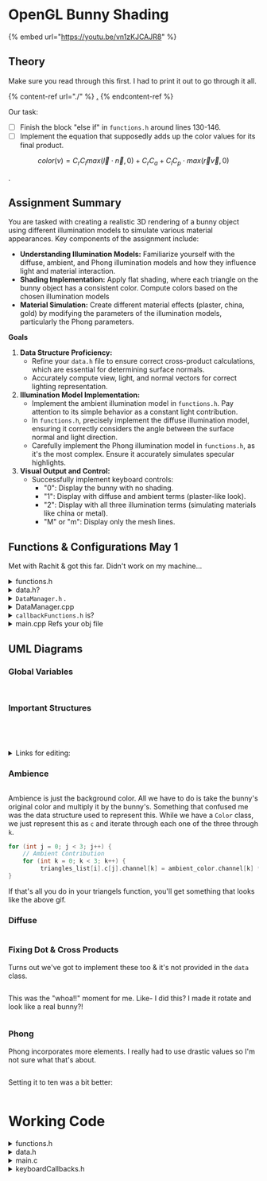 # OpenGL Bunny Shading

{% embed url="https://youtu.be/vn1zKJCAJR8" %}

## Theory

Make sure you read through this first. I had to print it out to go through it all.

{% content-ref url="./" %}
[.](./)
{% endcontent-ref %}

Our task:

* [ ] Finish the block "else if" in `functions.h` around lines 130-146.
* [ ] Implement the equation that supposedly adds up the color values for its final product.

$$
color(v) = C_rC_l max(\vec{l} \cdot \vec{n}, 0)  + C_rC_a + C_l C_p \cdot max(\vec{r} \vec{v}, 0)
$$

.

## **Assignment Summary**

You are tasked with creating a realistic 3D rendering of a bunny object using different illumination models to simulate various material appearances. Key components of the assignment include:

* **Understanding Illumination Models:** Familiarize yourself with the diffuse, ambient, and Phong illumination models and how they influence light and material interaction.
* **Shading Implementation:** Apply flat shading, where each triangle on the bunny object has a consistent color. Compute colors based on the chosen illumination models
* **Material Simulation:** Create different material effects (plaster, china, gold) by modifying the parameters of the illumination models, particularly the Phong parameters.

**Goals**

1. **Data Structure Proficiency:**
   * Refine your `data.h` file to ensure correct cross-product calculations, which are essential for determining surface normals.
   * Accurately compute view, light, and normal vectors for correct lighting representation.
2. **Illumination Model Implementation:**
   * Implement the ambient illumination model in `functions.h`. Pay attention to its simple behavior as a constant light contribution.
   * In `functions.h`, precisely implement the diffuse illumination model, ensuring it correctly considers the angle between the surface normal and light direction.
   * Carefully implement the Phong illumination model in `functions.h`, as it's the most complex. Ensure it accurately simulates specular highlights.
3. **Visual Output and Control:**
   * Successfully implement keyboard controls:
     * "0": Display the bunny with no shading.
     * "1": Display with diffuse and ambient terms (plaster-like look).
     * "2": Display with all three illumination terms (simulating materials like china or metal).
     * "M" or "m": Display only the mesh lines.

## Functions & Configurations May 1

Met with Rachit & got this far. Didn't work on my machine...

<details>

<summary>functions.h</summary>

```cpp
#include <stdio.h>
#include <vector>
#include <iostream>
#include <fstream>
#include <string>
#include <sstream>

using namespace std;

inline double to_int(std::string const& str) {
    std::istringstream ss(str);
    
    int d;
    ss >> d;
    
    /* eat up trailing whitespace if there was a double read, and ensure
     * there is no character left. the eof bit is set in the case that
     * `std::ws` tried to read beyond the stream. */
    if(!(ss && (ss >> std::ws).eof()))
        exit(1);
    
    return d;
}

inline float to_float(std::string const& str) {
    std::istringstream ss(str);
    
    float f;
    ss >> f;
    
    /* eat up trailing whitespace if there was a double read, and ensure
     * there is no character left. the eof bit is set in the case that
     * `std::ws` tried to read beyond the stream. */
    if(!(ss && (ss >> std::ws).eof()))
        exit(1);
    
    return f;
}


inline char* to_char(string s)
{
    char *a=new char[s.size()+1];
    a[s.size()]=0;
    memcpy(a,s.c_str(),s.size());
    return a;
}


void transformTriangles()
{
    /*Initialize the rotation matrix*/
    Mat Rx, Ry, Rz;
    Mat T;
    
    /*Initially set all the matrix to */
    Rx.eye();
    Ry.eye();
    Rz.eye();
    T.eye();
    
    /*rotation matrix about x axis */
    Rx.elem[1][1] = cos(theta_x);
    Rx.elem[1][2] = -sin(theta_x);
    Rx.elem[2][1] = sin(theta_x);
    Rx.elem[2][2] = cos(theta_x);
    
    
    /*rotation matrix about y axis */
    Ry.elem[0][0] = cos(theta_y);
    Ry.elem[0][2] = sin(theta_y);
    Ry.elem[2][0] = -sin(theta_y);
    Ry.elem[2][2] = cos(theta_y);
    
    /* transaltion matrix*/
    T.elem[0][3] = translate_x;
    T.elem[1][3] = translate_y;
    
    
    /*Final transformation matrix P*/
    Mat P = T * Rx * Ry;
    
    /* Go through each vertex*/
    for(int i = 0; i < vertice_list.size(); i++)
    {
        Vec cur_pt, updated_pt;
        cur_pt.elem[0] = vertice_list[i].x;
        cur_pt.elem[1] = vertice_list[i].y;
        cur_pt.elem[2] = vertice_list[i].z;
        cur_pt.elem[3] = 1.0f;
        updated_pt = P * cur_pt;
        vertice_list[i].x = updated_pt.elem[0]/updated_pt.elem[3];
        vertice_list[i].y = updated_pt.elem[1]/updated_pt.elem[3];
        vertice_list[i].z = updated_pt.elem[2]/updated_pt.elem[3];
        
        vertice_list[i].normalize();
    }
    
    /*Reset the angles and translations */
    theta_x = 0;
    theta_y = 0;
    theta_z = 0;
    translate_x = 0;
    translate_y = 0;
    translate_z = 0;
}

void trianglesShading()
    {
        if(shading_type == 0)
        {
            /*Make all the triangles the same color*/
            for(int i = 0; i < triangles_list.size(); i++) //triangle index
            {
                for(int j = 0; j < 3; j++) //vertex index
                {
                    for(int k = 0; k < 3; k++) //color channel index
                    {
                        triangles_list[i].c[j].channel[k] = bunny_color.channel[k];
                        
                    }
                }
            }
        }
        else if(shading_type == 1 || shading_type == 2)
        {
            for (int i = 0; i < triangles_list.size(); i++) {
                // Initialize triangle color with ambient color
                for (int j = 0; j < 3; j++) {
                    triangles_list[i].c[j].channel[0] = ambient_color.channel[0] * bunny_color.channel[0];
                    triangles_list[i].c[j].channel[1] = ambient_color.channel[1] * bunny_color.channel[1];
                    triangles_list[i].c[j].channel[2] = ambient_color.channel[2] * bunny_color.channel[2];
                }
                
                // Calculate diffuse illumination for the triangle
                for (int j = 0; j < 3; j++) {
                    // Retrieve the vertex indices of the triangle
                    int v0_idx = triangles_list[i].v_idx[j];
                    int v1_idx = triangles_list[i].v_idx[(j + 1) % 3];
                    int v2_idx = triangles_list[i].v_idx[(j + 2) % 3];
                    
                    // Calculate the normal vector of the triangle
                    Vertex v0 = vertice_list[v0_idx];
                    Vertex v1 = vertice_list[v1_idx];
                    Vertex v2 = vertice_list[v2_idx];
                    Vertex normal = v0.normalVector(v1, v2);
                    
                    // Calculate the dot product between the light direction and the normal vector
                    float dot_product = normal.uni_x * light.uni_x + normal.uni_y * light.uni_y + normal.uni_z * light.uni_z;
                    
                    // Ensure the dot product is clamped to [0, 1]
                    dot_product = std::max(0.0f, dot_product);
                    
                    // Scale the intensity of the diffuse illumination based on the dot product
                    float diffuse_intensity = dot_product;
                    
                    // Add the diffuse contribution to the color of the current vertex
                    triangles_list[i].c[j].channel[0] += diffuse_intensity * bunny_color.channel[0];
                    triangles_list[i].c[j].channel[1] += diffuse_intensity * bunny_color.channel[1];
                    triangles_list[i].c[j].channel[2] += diffuse_intensity * bunny_color.channel[2];
                }
            }// Your implementation should be here
            //shading_type == 1: only diffuse + ambient
            //shading_type == 2: diffuse + ambient + phong
        }
    }

void initialize()
{
    light.x = 1;  // tood: try zero
    light.y = 1;
    light.z = 5;
    light.c.channel[0] = 0.7;
    light.c.channel[1] = 0.7;
    light.c.channel[2] = 0.7;
    
    light.normalize();
    
    //light color Cl
    light.c.channel[0] = 0.9;
    light.c.channel[1] = 0.9;
    light.c.channel[2] = 0.9;
    
    //Ambient Ca
    ambient_color.channel[0] = 0.2;
    ambient_color.channel[1] = 0.2;
    ambient_color.channel[2] = 0.2;
    
    //Object surface color Cr
    bunny_color.channel[0] = 0.8;
    bunny_color.channel[1] = 0.8;
    bunny_color.channel[2] = 0.8;
    
    //Specular Color Cs
    phong_color.channel[0] = 0.8;
    phong_color.channel[1] = 0.8;
    phong_color.channel[2] = 0.8;
    
    view_pos.x = 0.0f;
    view_pos.y = 0.0f;
    view_pos.z = 5.0f;
}

void loadObjFiles(char *filename, vector<Vertex> &vertice_list, vector<Triangle> &triangles_list )
{
    ifstream myfile (filename);
    string line;
    string valueX, valueY, valueZ, v;
    string idx0, idx1, idx2, f;
    
    int n = 0;
    while(!myfile.eof())
    {
        getline (myfile, line);
        if (line[0] == 'v')
        {
            std::istringstream iss( line );
            iss >> v >> valueX>> valueY>> valueZ;
            Vertex v;
            v.x = (GLfloat)to_float(valueX);
            v.y = (GLfloat)to_float(valueY);
            v.z = (GLfloat)to_float(valueZ);
            // v.normalize();
            
            
            /* By default, the initial colors for all the vertices are grey */
            for(int c = 0; c < 3; c++)
            {
                v.c.channel[c] = bunny_color.channel[c];
            }
            vertice_list.push_back(v);
        }
        if( line[0] == 'f')
        {
            std::istringstream iss( line );
            iss >> f >> idx0 >> idx1 >> idx2;
            int i0 = to_int(idx0) - 1;
            int i1 = to_int(idx1) - 1;
            int i2 = to_int(idx2) - 1;
            
            Triangle triangle;
            triangle.v_idx[0] = i0;
            triangle.v_idx[1] = i1;
            triangle.v_idx[2] = i2;
            
            triangle.c[0] = vertice_list[i0].c;
            triangle.c[1] = vertice_list[i1].c;
            triangle.c[2] = vertice_list[i2].c;
            triangles_list.push_back(triangle);
        }
    }
    
    
    /* Check what is the centroid value */
    float x = .0f;
    float y = .0f;
    float z = .0f;
    for(int i = 0; i < vertice_list.size(); i++)
    {
        x += vertice_list[i].x;
        y += vertice_list[i].y;
        z += vertice_list[i].z;
    }
    x /= (float)vertice_list.size();
    y /= (float)vertice_list.size();
    z /= (float)vertice_list.size();
}
```

</details>

<details>

<summary>data.h?</summary>

```cpp
#include <iostream>
#ifdef WIN32
#include <windows.h>
#endif

#include <stdlib.h>
#include <iostream>
#include <fstream>

#ifdef __APPLE__
#include <GLUT/glut.h>
#include <OpenGL/gl.h>
#include <OpenGL/glu.h>
#else
#include <GL/glut.h>
#include <GL/glu.h>
#include <GL/gl.h>
#endif

#define PHONG 100


struct Color{
    GLfloat channel[3];
};

struct Vertex{
    float x;
    float y;
    float z;
    
    Color c;
    
    float uni_x; //store the normalized value of this vector (for cos_theta and cross product use
    float uni_y;
    float uni_z;
    
    
    
    // Computes the normal vector
    Vertex normalVector(const Vertex& v1, const Vertex& v2) const{
        Vertex normal;
        Vertex edge1 = v1 - *this;
        Vertex edge2 = v2 - *this;
        normal = edge1.cross(edge2);
        normal.normalize();
        return normal;
    }
    
    /*Normalize the vertex's vector to make the length equal to 1 and store it in uni_x,y,z*/
    void normalize()
    {
        float length = sqrt(x * x + y * y + z * z);
        if (length !=0){
            uni_x = x / length;
            uni_y = y / length;
            uni_z = z / length;
        }
    }
    
    /*Reload dot product */
    // You have to implement it here
    const float operator * (const Vertex& right) const
    {
        float result = 0.0f;
        return result;
    }
    
    
    /*Reload - operator*/
    const Vertex operator - (const Vertex& right) const
    {
        Vertex result;
        result.x = x - right.x;
        result.y = y - right.y;
        result.z = z - right.z;
        return result;
    }
   
    
    /*Reload + operator*/
    const Vertex operator + (const Vertex& right) const
    {
        Vertex result;
        result.x = x + right.x;
        result.y = y + right.y;
        result.z = z + right.z;
        return result;
    }
    
    /*Reload * operator to times a number*/
    const Vertex operator * (const float right) const
    {
        Vertex result;
        result.x = x * right;
        result.y = y * right;
        result.z = z * right;
        
        return result;
    }
    
    /*For normalized vector dot product use*/
    float normDot(const Vertex& right) const
    {
        float result = uni_x * right.uni_x + uni_y * right.uni_y + uni_z * right.uni_z;
        return result;
    }
    
    /*The cross-product */
    Vertex cross(const Vertex& right)
    {
        Vertex result;
      
        return result;
    }
};

struct Triangle{
    int v_idx[3];
    Color c[3];
};

/* Here you need to implement some operations for 4-by-1 vector*/
struct Vec{
    float elem[4];
    
    
};

/* Here you need to implement a 4-by-4 matrix */
struct Mat{
    float elem[4][4];
    
    
    /*Normalize the matrix*/
    void eye()
    {
        for(int i = 0; i < 4; i++)
        {
            for(int j = 0; j < 4; j++)
            {
                if(i == j)
                    elem[i][j] = 1.0f;
                else
                    elem[i][j] = 0.0f;
            }
        }
    }
    
    /*This function is to reload the multipliation operator for matrix products*/
    const Mat operator * (const Mat& right) const
    {
        Mat result;
        
        for(int i = 0; i < 4; i++)
        {
            for(int j = 0; j < 4; j++)
            {
                result.elem[i][j] = 0;
                for(int k = 0; k < 4; k++)
                {
                    result.elem[i][j] += elem[i][k] * right.elem[k][j];
                }
            }
        }
        
        return result;
    }
    
    /*This function is to reload the multipliation operator for matrix times a 4-by-1 vector*/
    const Vec operator * (const Vec& vec) const
    {
        Vec result;
        
        for(int i = 0; i < 4; i++)
        {
            
            result.elem[i] = 0;
            for(int k = 0; k < 4; k++)
            {
                result.elem[i] += elem[i][k] * vec.elem[k];
            }
            
        }
        
        return result;
    }
    
    void printMat()
    {
        for(int i = 0; i < 4; i++)
        {
            for(int j = 0; j < 4; j++)
            {
                printf("%.5f, ", elem[i][j]);
            }
            printf("\n");
        }
    }
};


vector<Vertex> vertice_list;
vector<Triangle> triangles_list;

/*Define the light and colors*/
Vertex light;
Color ambient_color;
Color bunny_color;
Color phong_color;

/*Define the viewpoint*/
Vertex view_pos; 

/*Parameter control the rotation*/
float theta_x = .0f;
float theta_y = .0f;
float theta_z = .0f;

/*Parameter control the translation*/
float translate_x = .0f;
float translate_y = .0f;
float translate_z = .0f;


int mesh_only = 0; //control whether a mesh triangle or plane is drawn
int shading_type = 0; //0 - no shading; 1 - ambient + diffuse shading; 2 - ambient + diffuse + phong; 3 - static shading


/*For the mouse control use*/
/* Define data */
int mouse_down = 0; //Represent the left mouse key is clicked down
int change_mode = 0; //0 means rotation; 1 means translation
int current_x = 0, current_y = 0;

```

</details>

<details>

<summary><code>DataManager.h</code> .</summary>

```cpp
#ifndef DATAMANAGER_H
#define DATAMANAGER_H
using namespace std;

// Remove Vertex from DataManager.h: 
// Delete the Vertex struct from DataManager.h. 
// You don't need it there since it's primarily for loading data.
// struct Vertex {
//    float x, y, z;
//    Vertex(float x, float y, float z) : x(x), y(y), z(z) {}
// };

struct Triangle {
    int v1_idx, v2_idx, v3_idx;
    Triangle(int p1, int p2, int p3) : v1_idx(p1), v2_idx(p2), v3_idx(p3) {}
};

class DataManager {
public:
    DataManager();
    ~DataManager();

    void loadFromFile(const std::string& filename);
    std::vector<Vertex> getVertices();
    std::vector<Triangle> getTriangles();

private:
    std::vector<Vertex> vertices;
    std::vector<Triangle> triangles;
};

#endif // DATAMANAGER_H

```

</details>

<details>

<summary>DataManager.cpp</summary>

```cpp
#include <fstream>
#include <sstream>
#include <iostream>

DataManager::DataManager() {}

DataManager::~DataManager() {}

void DataManager::loadFromFile(const std::string& filename) {
    std::ifstream file(filename);
    if (!file.is_open()) {
        std::cerr << "Error opening file: " << filename << std::endl;
        return;
    }

    std::string line;
    while (std::getline(file, line)) {
        if (line.empty())
            continue;
        std::istringstream iss(line);
        char type;
        iss >> type;
        if (type == 'v') {
            float x, y, z;
            iss >> x >> y >> z;
            vertices.push_back(Vertex(x, y, z));
        } else if (type == 'f') {
            int v1, v2, v3;
            iss >> v1 >> v2 >> v3;
            triangles.push_back(Triangle(v1, v2, v3));
        }
    }
    file.close();
}

std::vector<Vertex> DataManager::getVertices() {
    return vertices;
}

std::vector<Triangle> DataManager::getTriangles() {
    return triangles;
}

```

</details>

<details>

<summary><code>callbackFunctions.h</code> is?</summary>

```cpp
void onKeyboard(unsigned char key, int x, int y)
{
    switch (key)
    {
        case 27:
            exit(1);
            
            break;
        case 'm':
            mesh_only = (mesh_only == 1)?0:1;
            glutPostRedisplay();
            break;
        case '1':
            shading_type = 1;
            glutPostRedisplay();
            break;
        case '0':
            shading_type = 0;
            glutPostRedisplay();
            break;
        case '2':
            shading_type = 2;
            glutPostRedisplay();
            break;
            
        case '3':
            shading_type = 3;
            glutPostRedisplay();
            break;
            
        default:
            break;
    }
}

void onMouse(int button, int state, int x, int y)
{
    
    GLint specialKey = glutGetModifiers();
    switch (button) {
        case GLUT_LEFT_BUTTON:
            if (state == GLUT_DOWN) {
                mouse_down = 1;
                current_x = x;
                current_y = y;
                if (specialKey == GLUT_ACTIVE_SHIFT)
                {
                    change_mode = 1;
                }
                else
                {
                    change_mode = 0;
                }
            }
            else if (state == GLUT_UP)
            {
                mouse_down = 0;
            }
            break;
            
        case GLUT_RIGHT_BUTTON:
            if (state == GLUT_DOWN)
                
                break;
            
        default:
            break;
            
    }
    
}

void onMouseMotion(int x, int y)
{
    if (mouse_down == 1)
    {
        if (change_mode == 0)
        {
            theta_y += static_cast<float>(x - current_x) / 100.f;
            theta_x += static_cast<float>(y - current_y) / 100.f;
        }
        else{
            translate_x += static_cast<float>(x - current_x) / 1000.f;
            translate_y += static_cast<float>(-y + current_y) / 1000.f;
        }
        
        current_x = x;
        current_y = y;
    }
    
    glutPostRedisplay();
}


/*Render all the triangles */
void renderAllTriangles()
{
    for(int i = 0; i < triangles_list.size(); i++)
    {
        if(mesh_only)
        {
            glBegin(GL_LINE_LOOP);
        }
        else
        {
            glBegin(GL_TRIANGLES);
        }
        
        int pt_0 = triangles_list[i].v_idx[0];
        int pt_1 = triangles_list[i].v_idx[1];
        int pt_2 = triangles_list[i].v_idx[2];
        
        //point 1
        glColor3f(triangles_list[i].c[0].channel[0], triangles_list[i].c[0].channel[1], triangles_list[i].c[0].channel[2]);
        glVertex3f(vertice_list[pt_0].x, vertice_list[pt_0].y, vertice_list[pt_0].z);
        
        
        //point 2
        glColor3f(triangles_list[i].c[1].channel[0], triangles_list[i].c[1].channel[1], triangles_list[i].c[1].channel[2]);
        glVertex3f(vertice_list[pt_1].x, vertice_list[pt_1].y, vertice_list[pt_1].z);
        
        //point 3
        glColor3f(triangles_list[i].c[2].channel[0], triangles_list[i].c[2].channel[1], triangles_list[i].c[2].channel[2]);
        glVertex3f(vertice_list[pt_2].x, vertice_list[pt_2].y, vertice_list[pt_2].z);
        
        
        glEnd();
    }
}

/*Define the 3D objects that want to show*/
void onDisplay() {
    glClear(GL_COLOR_BUFFER_BIT | GL_DEPTH_BUFFER_BIT);
    
    glColor3f(1.0, 0.0, .0); //RGB
    //    glBegin(GL_LINES);
    //    glVertex3f(-5, 0.18, 1.0); //starting point
    //    glVertex3f(5, 0.1, 1.0); //ending point
    //    glEnd();
    
    glColor3f(0.0, 1.0, 0.0);
    
    
    
    /* Transform the points */
    if(mouse_down == 1) //only when the mouse is dragging, this function is called
        transformTriangles();
    
    /* Do the shading on Traingles */
    trianglesShading();
    
    /* Render all the triangles */
    renderAllTriangles();
        
    glFlush(); //clear the memory
}
```

</details>

<details>

<summary>main.cpp Refs your obj file</summary>

* [ ] Put correct file path on line 37.

{% code lineNumbers="true" %}
```cpp
#include <iostream>
#ifdef WIN32
#include <windows.h>
#endif

#include <stdlib.h>
#include <iostream>
#include <fstream>
#include <vector>
#include <math.h>

#ifdef __APPLE__
#include <GLUT/glut.h>
#include <OpenGL/gl.h>
#include <OpenGL/glu.h>
#else
#include <GL/glut.h>
#include <GL/glu.h>
#include <GL/gl.h>
#endif

using namespace std;

#include "data.h"
#include "functions.h"
#include "callbackFunctions.h"
//#include "DataManager.h"

int main(int argc,  char * argv[]) {
    
    /*Initialize glut stuff*/
    glutInit(&argc, argv);
    glutInitDisplayMode(GLUT_DEPTH|GLUT_RGB|GLUT_SINGLE);
    glutInitWindowSize(640, 480);
    glutInitWindowPosition(200, 100);
    glutCreateWindow("Bunny");
    loadObjFiles("bunny_high.obj", vertice_list, triangles_list);
    initialize();
    

    
    /*Initialize gl stuff*/
    glClearColor(0, 0, 0, 0);
    glEnable(GL_DEPTH_TEST);
    glMatrixMode(GL_PROJECTION);
    glLoadIdentity();
    glOrtho(-0.4, 0.4, -0.4 * .48 / .64, 0.4 * .48 / .64, 2, 10); //parallel projection
    gluLookAt( 0, 0, 5, 0, 0.2, 0, 0, 1, 0);
    
    
    /*Register GL stuff with the GLUT*/
    glutDisplayFunc(onDisplay);
    glutMouseFunc(onMouse);
    glutMotionFunc(onMouseMotion);
    glutKeyboardFunc(onKeyboard);
    
    /*Initialize the loop*/
    glutMainLoop();
    
    return 0;
}

```
{% endcode %}



</details>



## UML Diagrams

### Global Variables

<figure><img src="../../../.gitbook/assets/image (743).png" alt=""><figcaption></figcaption></figure>

<figure><img src="../../../.gitbook/assets/image (742).png" alt=""><figcaption></figcaption></figure>

### Important Structures

<figure><img src="../../../.gitbook/assets/image (739).png" alt=""><figcaption></figcaption></figure>

<div>

<figure><img src="../../../.gitbook/assets/image (745).png" alt=""><figcaption></figcaption></figure>

 

<figure><img src="../../../.gitbook/assets/image (744).png" alt=""><figcaption></figcaption></figure>

 

<figure><img src="../../../.gitbook/assets/image (740).png" alt=""><figcaption></figcaption></figure>

</div>





<details>

<summary>Links for editing:</summary>

```
@startuml
class Triangle {
  +v_idx[] : int[3]
  +c[] : Color[3]
}
@enduml

@startuml
class Color {
  +channel[] : float[3] 
}
@enduml





@startuml
class Vertex {
  +x : float
  +y : float
  +z : float
  +c : Color
  +uni_x : float
  +uni_y : float
  +uni_z : float 
  +normalVector(v1: Vertex, v2: Vertex) : Vertex 
  +normalize() : void
  +* (right: Vertex) : float  
  +- (right: Vertex) : Vertex 
  ++ (right: Vertex) : Vertex 
  +* (right: float) : Vertex  
  +normDot(right: Vertex) : float 
  +cross(right: Vertex) : Vertex  
}
@enduml 

@startuml
class Material {
  +ambient : Color
  +diffuse : Color
  +specular : Color
  +shininess : float
}
@enduml

@startuml
class Mat {
  +elem[][] : float[4][4] 
  +eye() : void
  +* (right: Mat) : Mat 
  +* (vec: Vec) : Vec
} 
@enduml

@startuml
' Add variables with their types
light : Vertex
ambient_color : Color
bunny_color : Color 
phong_color : Color
view_pos : Vertex
theta_x : float
theta_y : float
theta_z : float
translate_x : float
translate_y : float
translate_z : float
mesh_only : int
shading_type : int
mouse_down: int
change_mode: int
current_x: int
current_y: int
@enduml

```

</details>

### Ambience

<figure><img src="../../../.gitbook/assets/CleanShot 2024-05-03 at 15.48.25.gif" alt=""><figcaption></figcaption></figure>

Ambience is just the background color. All we have to do is take the bunny's original color and multiply it by the bunny's. Something that confused me was the data structure used to represent this. While we have a `Color` class, we just represent this as `c` and iterate through each one of the three through `k`.&#x20;

```cpp
for (int j = 0; j < 3; j++) {
    // Ambient Contribution
    for (int k = 0; k < 3; k++) {
         triangles_list[i].c[j].channel[k] = ambient_color.channel[k] * bunny_color.channel[k];
}
```

If that's all you do in your triangels function, you'll get something that looks like the above gif.

### Diffuse

<figure><img src="../../../.gitbook/assets/CleanShot 2024-05-03 at 19.17.38.gif" alt=""><figcaption></figcaption></figure>

### Fixing Dot & Cross Products

Turns out we've got to implement these too & it's not provided in the `data` class.&#x20;

<figure><img src="../../../.gitbook/assets/CleanShot 2024-05-03 at 19.52.36@2x.png" alt=""><figcaption></figcaption></figure>

This was the "whoa!!" moment for me. Like- I did this? I made it rotate and look like a real bunny?!

<figure><img src="../../../.gitbook/assets/CleanShot 2024-05-03 at 19.54.55.gif" alt=""><figcaption></figcaption></figure>

### Phong

Phong incorporates more elements. I really had to use drastic values so I'm not sure what that's about.&#x20;

<figure><img src="../../../.gitbook/assets/CleanShot 2024-05-03 at 23.05.13.gif" alt=""><figcaption></figcaption></figure>

Setting it to ten was a bit better:

<figure><img src="../../../.gitbook/assets/CleanShot 2024-05-03 at 23.07.21.gif" alt=""><figcaption></figcaption></figure>


# Working Code
<details>
<summary>functions.h</summary>
Blah blah blah
```py
maybe put code here
```
</details>

<details>
<summary>data.h</summary>
Blah blah blah
```py
maybe put code here
```
</details>

<details>
<summary>main.c</summary>
Blah blah blah
```py
maybe put code here
```
</details>

<details>
<summary>keyboardCallbacks.h</summary>
Blah blah blah
```py
maybe put code here
```
</details>